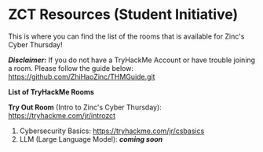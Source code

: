 # ZCT Resources (Student Initiative)
This is where you can find the list of the rooms that is available for Zinc's Cyber Thursday!

***Disclaimer:*** If you do not have a TryHackMe Account or have trouble joining a room. Please follow the guide below:
https://github.com/ZhiHaoZinc/THMGuide.git

**List of TryHackMe Rooms**

**Try Out Room** (Intro to Zinc's Cyber Thursday):  https://tryhackme.com/jr/introzct

1. Cybersecurity Basics: https://tryhackme.com/jr/csbasics
2. LLM (Large Language Model): ***coming soon***
